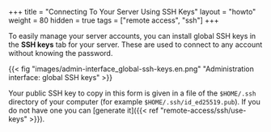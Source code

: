 +++
title = "Connecting To Your Server Using SSH Keys"
layout = "howto"
weight = 80
hidden = true
tags = ["remote access", "ssh"]
+++

To easily manage your server accounts, you can install global SSH keys in the **SSH keys** tab for your server. These are used to connect to any account without knowing the password.

{{< fig "images/admin-interface_global-ssh-keys.en.png" "Administration interface: global SSH keys" >}}

Your public SSH key to copy in this form is given in a file of the `$HOME/.ssh` directory of your computer (for example `$HOME/.ssh/id_ed25519.pub`). If you do not have one you can [generate it]({{< ref "remote-access/ssh/use-keys" >}}).

